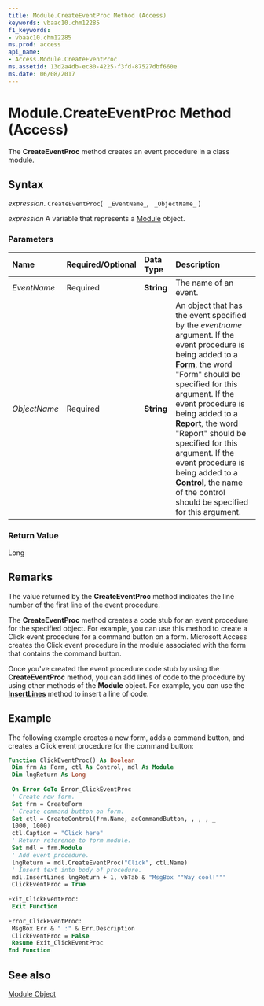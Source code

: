```yaml
---
title: Module.CreateEventProc Method (Access)
keywords: vbaac10.chm12285
f1_keywords:
- vbaac10.chm12285
ms.prod: access
api_name:
- Access.Module.CreateEventProc
ms.assetid: 13d2a4db-ec80-4225-f3fd-87527dbf660e
ms.date: 06/08/2017
---
```



# Module.CreateEventProc Method (Access)

The  **CreateEventProc** method creates an event procedure in a class module.


## Syntax

 _expression_. `CreateEventProc`( ` _EventName_`, ` _ObjectName_` )

 _expression_ A variable that represents a [Module](./Access.Module.md) object.


### Parameters



|**Name**|**Required/Optional**|**Data Type**|**Description**|
|:-----|:-----|:-----|:-----|
| _EventName_|Required|**String**|The name of an event.|
| _ObjectName_|Required|**String**|An object that has the event specified by the  _eventname_ argument. If the event procedure is being added to a **[Form](Access.Form.md)**, the word "Form" should be specified for this argument. If the event procedure is being added to a **[Report](Access.Report.md)**, the word "Report" should be specified for this argument. If the event procedure is being added to a **[Control](Access.Control.md)**, the name of the control should be specified for this argument.|

### Return Value

Long


## Remarks

The value returned by the  **CreateEventProc** method indicates the line number of the first line of the event procedure.

The  **CreateEventProc** method creates a code stub for an event procedure for the specified object. For example, you can use this method to create a Click event procedure for a command button on a form. Microsoft Access creates the Click event procedure in the module associated with the form that contains the command button.

Once you've created the event procedure code stub by using the  **CreateEventProc** method, you can add lines of code to the procedure by using other methods of the **Module** object. For example, you can use the **[InsertLines](Access.Module.InsertLines.md)** method to insert a line of code.


## Example

The following example creates a new form, adds a command button, and creates a Click event procedure for the command button:


```vb
Function ClickEventProc() As Boolean 
 Dim frm As Form, ctl As Control, mdl As Module 
 Dim lngReturn As Long 
 
 On Error GoTo Error_ClickEventProc 
 ' Create new form. 
 Set frm = CreateForm 
 ' Create command button on form. 
 Set ctl = CreateControl(frm.Name, acCommandButton, , , , _ 
 1000, 1000) 
 ctl.Caption = "Click here" 
 ' Return reference to form module. 
 Set mdl = frm.Module 
 ' Add event procedure. 
 lngReturn = mdl.CreateEventProc("Click", ctl.Name) 
 ' Insert text into body of procedure. 
 mdl.InsertLines lngReturn + 1, vbTab & "MsgBox ""Way cool!""" 
 ClickEventProc = True 
 
Exit_ClickEventProc: 
 Exit Function 
 
Error_ClickEventProc: 
 MsgBox Err & " :" & Err.Description 
 ClickEventProc = False 
 Resume Exit_ClickEventProc 
End Function
```


## See also


[Module Object](Access.Module.md)

